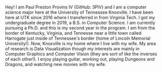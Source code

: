 Hey! I am Paul Preston Provins IV (GitHub: 3PIV) and I am a computer science major here at the University of Tennessee Knoxville.
I have been here at UTK since 2016 where I transferred in from Virginia Tech.
I got my undergraduate degree in 2019, a B.S. in Computer Science.
I am currently pursuing a Ph.D. and this is my second year in the program.
I am from the border of Kentucky, Virginia, and Tennesse near a little town called Harrogate just inside of Tennessee's border (home of Lincoln Memorial University!).
Now, Knoxville is my home where I live with my wife.
My area of research is Data Visualization though my interests are mainly in Computer Graphics and Computer Vision (they are sort of like the inverses of each other!).
I enjoy playing guitar, working out, playing Dungeons and Dragons, and watching new movies with my wife.

